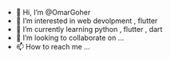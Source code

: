 - 👋 Hi, I’m @OmarGoher
- 👀 I’m interested in web devolpment , flutter
- 🌱 I’m currently learning python , flutter , dart
- 💞️ I’m looking to collaborate on ...
- 📫 How to reach me ...

<!---
OmarGoher/OmarGoher is a ✨ special ✨ repository because its `README.md` (this file) appears on your GitHub profile.
You can click the Preview link to take a look at your changes.
--->
